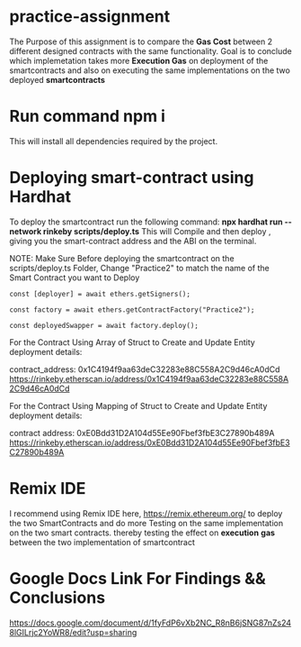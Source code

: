 # practice-assignment
The Purpose of this assignment is to compare the **Gas Cost** between 2 different designed contracts with the same functionality. Goal is to conclude which implemetation takes more **Execution Gas** on deployment of the smartcontracts and also on executing the same implementations on the two deployed **smartcontracts**

# Run command npm i
This will install all dependencies required by the project.

# Deploying smart-contract using Hardhat
To deploy the smartcontract run the following command: **npx hardhat run --network rinkeby scripts/deploy.ts**
This will Compile and then deploy , giving you the smart-contract address and the ABI on the terminal. 

NOTE: Make Sure Before deploying the smartcontract on the scripts/deploy.ts Folder, Change "Practice2" to match the name of the Smart Contract you want to Deploy

    const [deployer] = await ethers.getSigners();
   
    const factory = await ethers.getContractFactory("Practice2");
    
    const deployedSwapper = await factory.deploy();

For the Contract Using Array of Struct to Create and Update Entity deployment details:

contract_address: 0x1C4194f9aa63deC32283e88C558A2C9d46cA0dCd
https://rinkeby.etherscan.io/address/0x1C4194f9aa63deC32283e88C558A2C9d46cA0dCd

For the Contract Using Mapping of Struct to Create and Update Entity deployment details:

contract address: 0xE0Bdd31D2A104d55Ee90Fbef3fbE3C27890b489A
https://rinkeby.etherscan.io/address/0xE0Bdd31D2A104d55Ee90Fbef3fbE3C27890b489A

# Remix IDE
I recommend using Remix IDE here, https://remix.ethereum.org/ to deploy the two SmartContracts and do more Testing on the same implementation on the two smart contracts. thereby testing the effect on **execution** **gas** between the two implementation of smartcontract

# Google Docs Link For Findings && Conclusions

https://docs.google.com/document/d/1fyFdP6vXb2NC_R8nB6jSNG87nZs248lGILrjc2YoWR8/edit?usp=sharing
